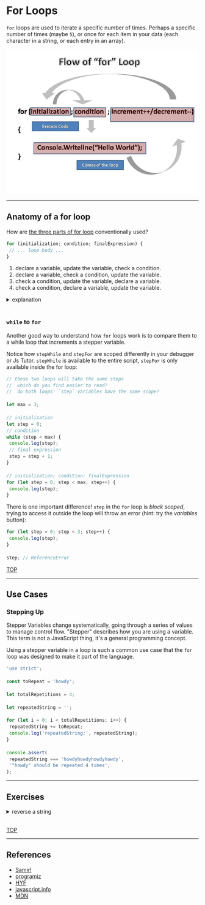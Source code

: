 # For Loops

`for` loops are used to iterate a specific number of times. Perhaps a specific
number of times (maybe `5`), or once for each item in your data (each character
in a string, or each entry in an array).

[![for loop diagram](./for-loop-diagram.jpeg)](https://www.freecodecamp.org/news/exploring-javascript-for-in-loops-bdfc226d8515/)

---

## Anatomy of a for loop

How are
[the three parts of for loop](https://developer.mozilla.org/en-US/docs/Web/JavaScript/Reference/statements/for)
conventionally used?

```js
for (initialization; condition; finalExpression) {
 // ... loop body ...
}
```

1. declare a variable, update the variable, check a condition.
2. declare a variable, check a condition, update the variable.
3. check a condition, update the variable, declare a variable.
4. check a condition, declare a variable, update the variable.

<details>
<summary>explanation</summary>
<br>

The correct answer is `2`:

- **declare a variable**: What needs to be initialized before the loop?
- **check a condition**: What condition must be true for the loop to repeat?
- **update the variable**: What will change so that the loop eventually ends?

```js
for (
 // 2: declare and assign the `step` variable
 let step = 0; // initialization
 // 3, 6, 9, 12: check if `step` is less than 3
 step < 3; // condition
 // 5, 8, 11: add 1 to `step`
 step++ // finalExpression
) {
 // 4, 7, 10: log the current value of `step`
 console.log(step);
}
```

<!-- questions from: https://runestone.academy/runestone/books/published/py4e-int/iterations/pogil.html -->

</details>
<br>

### `while` to `for`

Another good way to understand how `for` loops work is to compare them to a
while loop that increments a stepper variable.

Notice how `stepWhile` and `stepFor` are scoped differently in your debugger or
Js Tutor. `stepWhile` is available to the entire script, `stepFor` is only
available inside the for loop:

```js
// these two loops will take the same steps
//  which do you find easier to read?
//  do both loops' `step` variables have the same scope?

let max = 3;

// initialization
let step = 0;
// condition
while (step < max) {
 console.log(step);
 // final expression
 step = step + 1;
}

// initialization; condition; finalExpression
for (let step = 0; step < max; step++) {
 console.log(step);
}
```

There is one important difference! `step` in the `for` loop is _block scoped_,
trying to access it outside the loop will throw an error (hint: try the
_variables_ button):

```js
for (let step = 0; step < 3; step++) {
 console.log(step);
}

step; // ReferenceError
```

[TOP](for-loops)

---

## Use Cases

### Stepping Up

Stepper Variables change systematically, going through a series of values to
manage control flow. "Stepper" describes how you are using a variable. This term
is not a JavaScript thing, it's a general programming concept.

Using a stepper variable in a loop is such a common use case that the `for` loop
was designed to make it part of the language.

```js
'use strict';

const toRepeat = 'howdy';

let totalRepetitions = 4;

let repeatedString = '';

for (let i = 0; i < totalRepetitions; i++) {
 repeatedString += toRepeat;
 console.log('repeatedString:', repeatedString);
}

console.assert(
 repeatedString === 'howdyhowdyhowdyhowdy',
 '"howdy" should be repeated 4 times',
);
```

---

## Exercises

<details>
<summary>reverse a string</summary>

```js
// reverse a string

let originalString = 'jklm';
console.log('originalString:', originalString);

let reversedString = '';
console.log('reversedString:', reversedString);

for (_; _; _) {
 let nextLetter = _;
 reversedString = _ + _;
 console.log('reversedString:', reversedString);
}

console.assert(
 reversedString === 'mlkj',
 'reversed string is the original reversed',
);
```

</details>
<br>

[TOP](for-loops)

---

## References

- [Samir!](https://www.youtube.com/watch?v=fz2Uvf1ui-M)
- [programiz](https://www.programiz.com/javascript/for-loop)
- [HYF](https://hackyourfuture.github.io/study/#/javascript/loops?id=for)
- [javascript.info](https://javascript.info/while-for#the-for-loop)
- [MDN](https://developer.mozilla.org/en-US/docs/Web/JavaScript/Reference/Statements/for)
